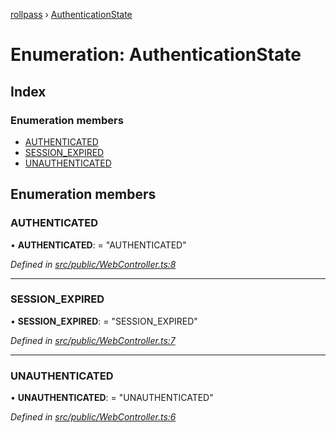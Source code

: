 [rollpass](../README.md) › [AuthenticationState](authenticationstate.md)

# Enumeration: AuthenticationState

## Index

### Enumeration members

* [AUTHENTICATED](authenticationstate.md#authenticated)
* [SESSION_EXPIRED](authenticationstate.md#session_expired)
* [UNAUTHENTICATED](authenticationstate.md#unauthenticated)

## Enumeration members

###  AUTHENTICATED

• **AUTHENTICATED**: = "AUTHENTICATED"

*Defined in [src/public/WebController.ts:8](https://github.com/RollPass/rollpass-js/blob/4e3c50f/src/public/WebController.ts#L8)*

___

###  SESSION_EXPIRED

• **SESSION_EXPIRED**: = "SESSION_EXPIRED"

*Defined in [src/public/WebController.ts:7](https://github.com/RollPass/rollpass-js/blob/4e3c50f/src/public/WebController.ts#L7)*

___

###  UNAUTHENTICATED

• **UNAUTHENTICATED**: = "UNAUTHENTICATED"

*Defined in [src/public/WebController.ts:6](https://github.com/RollPass/rollpass-js/blob/4e3c50f/src/public/WebController.ts#L6)*
